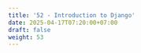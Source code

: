 ```yaml
---
title: '52 - Introduction to Django'
date: 2025-04-17T07:20:00+07:00
draft: false
weight: 53
---
```

